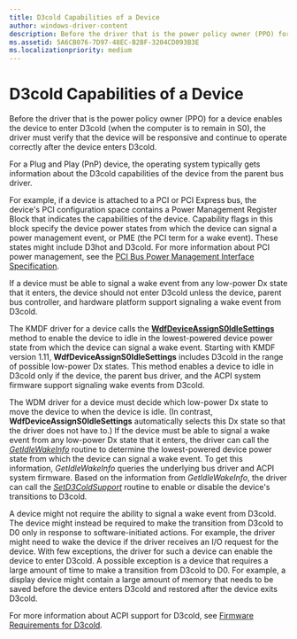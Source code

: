 ```yaml
---
title: D3cold Capabilities of a Device
author: windows-driver-content
description: Before the driver that is the power policy owner (PPO) for a device enables the device to enter D3cold (when the computer is to remain in S0), the driver must verify that the device will be responsive and continue to operate correctly after the device enters D3cold.
ms.assetid: 5A6CB076-7D97-48EC-B2BF-3204CD093B3E
ms.localizationpriority: medium
---
```


# D3cold Capabilities of a Device


Before the driver that is the power policy owner (PPO) for a device enables the device to enter D3cold (when the computer is to remain in S0), the driver must verify that the device will be responsive and continue to operate correctly after the device enters D3cold.

For a Plug and Play (PnP) device, the operating system typically gets information about the D3cold capabilities of the device from the parent bus driver.

For example, if a device is attached to a PCI or PCI Express bus, the device's PCI configuration space contains a Power Management Register Block that indicates the capabilities of the device. Capability flags in this block specify the device power states from which the device can signal a power management event, or PME (the PCI term for a wake event). These states might include D3hot and D3cold. For more information about PCI power management, see the [PCI Bus Power Management Interface Specification](http://www.pcisig.com/specifications/conventional/pci_bus_power_management_interface/).

If a device must be able to signal a wake event from any low-power Dx state that it enters, the device should not enter D3cold unless the device, parent bus controller, and hardware platform support signaling a wake event from D3cold.

The KMDF driver for a device calls the [**WdfDeviceAssignS0IdleSettings**](https://msdn.microsoft.com/library/windows/hardware/ff545903) method to enable the device to idle in the lowest-powered device power state from which the device can signal a wake event. Starting with KMDF version 1.11, **WdfDeviceAssignS0IdleSettings** includes D3cold in the range of possible low-power Dx states. This method enables a device to idle in D3cold only if the device, the parent bus driver, and the ACPI system firmware support signaling wake events from D3cold.

The WDM driver for a device must decide which low-power Dx state to move the device to when the device is idle. (In contrast, **WdfDeviceAssignS0IdleSettings** automatically selects this Dx state so that the driver does not have to.) If the device must be able to signal a wake event from any low-power Dx state that it enters, the driver can call the [*GetIdleWakeInfo*](https://msdn.microsoft.com/library/windows/hardware/hh967712) routine to determine the lowest-powered device power state from which the device can signal a wake event. To get this information, *GetIdleWakeInfo* queries the underlying bus driver and ACPI system firmware. Based on the information from *GetIdleWakeInfo*, the driver can call the [*SetD3ColdSupport*](https://msdn.microsoft.com/library/windows/hardware/hh967716) routine to enable or disable the device's transitions to D3cold.

A device might not require the ability to signal a wake event from D3cold. The device might instead be required to make the transition from D3cold to D0 only in response to software-initiated actions. For example, the driver might need to wake the device if the driver receives an I/O request for the device. With few exceptions, the driver for such a device can enable the device to enter D3cold. A possible exception is a device that requires a large amount of time to make a transition from D3cold to D0. For example, a display device might contain a large amount of memory that needs to be saved before the device enters D3cold and restored after the device exits D3cold.

For more information about ACPI support for D3cold, see [Firmware Requirements for D3cold](https://msdn.microsoft.com/library/windows/hardware/dn605829).

 

 




